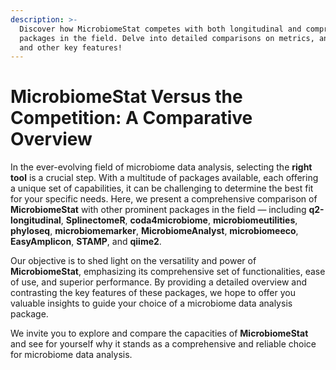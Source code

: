 ```yaml
---
description: >-
  Discover how MicrobiomeStat competes with both longitudinal and comprehensive
  packages in the field. Delve into detailed comparisons on metrics, analyses,
  and other key features!
---
```


# MicrobiomeStat Versus the Competition: A Comparative Overview

In the ever-evolving field of microbiome data analysis, selecting the **right tool** is a crucial step. With a multitude of packages available, each offering a unique set of capabilities, it can be challenging to determine the best fit for your specific needs. Here, we present a comprehensive comparison of **MicrobiomeStat** with other prominent packages in the field — including **q2-longitudinal**, **SplinectomeR**, **coda4microbiome**, **microbiomeutilities**, **phyloseq**, **microbiomemarker**, **MicrobiomeAnalyst**, **microbiomeeco**, **EasyAmplicon**, **STAMP**, and **qiime2**.

Our objective is to shed light on the versatility and power of **MicrobiomeStat**, emphasizing its comprehensive set of functionalities, ease of use, and superior performance. By providing a detailed overview and contrasting the key features of these packages, we hope to offer you valuable insights to guide your choice of a microbiome data analysis package.

We invite you to explore and compare the capacities of **MicrobiomeStat** and see for yourself why it stands as a comprehensive and reliable choice for microbiome data analysis.&#x20;
